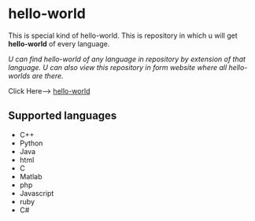 # hello-world

This is special kind of hello-world.
This is repository in which u will get **hello-world** of every language.

_U can find hello-world of any language in repository by extension of that language._
_U can also view this repository in form website where all hello-worlds are there._

Click Here--> [hello-world](https://vikasgola.github.io/hello-world/)

## Supported languages
- C++
- Python
- Java
- html
- C
- Matlab
- php
- Javascript
- ruby
- C#